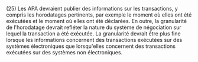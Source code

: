 (25) Les APA devraient publier des informations sur les transactions, y compris les horodatages pertinents, par exemple le moment où elles ont été exécutées et le moment où elles ont été déclarées. En outre, la granularité de l'horodatage devrait refléter la nature du système de négociation sur lequel la transaction a été exécutée. La granularité devrait être plus fine lorsque les informations concernent des transactions exécutées sur des systèmes électroniques que lorsqu'elles concernent des transactions exécutées sur des systèmes non électroniques.